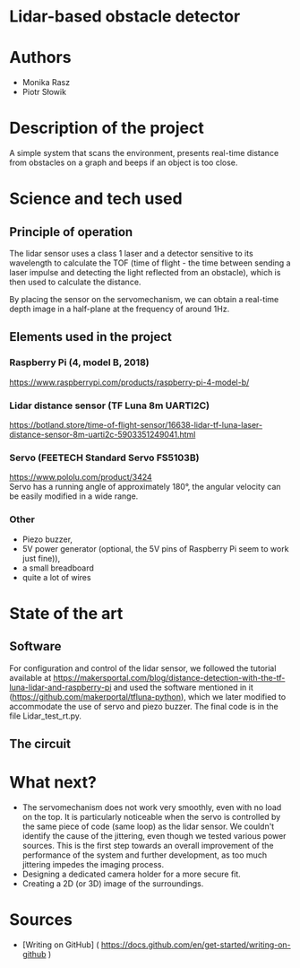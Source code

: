 # Lidar-based obstacle detector
# Authors 
- Monika Rasz
- Piotr Słowik
# Description of the project 
A simple system that scans the environment, presents real-time distance from obstacles on a graph and beeps if an object is too close.
# Science and tech used 
## Principle of operation
The lidar sensor uses a class 1 laser and a detector sensitive to its wavelength to calculate the TOF (time of flight - the time between sending a laser impulse and detecting the light reflected from an obstacle), which is then used to calculate the distance. 

By placing the sensor on the servomechanism, we can obtain a real-time depth image in a half-plane at the frequency of around 1Hz.
## Elements used in the project
### Raspberry Pi (4, model B, 2018)
https://www.raspberrypi.com/products/raspberry-pi-4-model-b/
### Lidar distance sensor (TF Luna 8m UARTI2C)
https://botland.store/time-of-flight-sensor/16638-lidar-tf-luna-laser-distance-sensor-8m-uarti2c-5903351249041.html
### Servo (FEETECH Standard Servo FS5103B)
https://www.pololu.com/product/3424  
Servo has a running angle of approximately 180°, the angular velocity can be easily modified in a wide range.
### Other
- Piezo buzzer,
- 5V power generator (optional, the 5V pins of Raspberry Pi seem to work just fine)),
- a small breadboard
- quite a lot of wires
# State of the art 
## Software
For configuration and control of the lidar sensor, we followed the tutorial available at https://makersportal.com/blog/distance-detection-with-the-tf-luna-lidar-and-raspberry-pi and used the software mentioned in it (https://github.com/makerportal/tfluna-python), which we later modified to accommodate the use of servo and piezo buzzer. The final code is in the file Lidar_test_rt.py.
## The circuit

# What next?
- The servomechanism does not work very smoothly, even with no load on the top. It is particularly noticeable when the servo is controlled by the same piece of code (same loop) as the lidar sensor. We couldn't identify the cause of the jittering, even though we tested various power sources. This is the first step towards an overall improvement of the performance of the system and further development, as too much jittering impedes the imaging process.
- Designing a dedicated camera holder for a more secure fit.
- Creating a 2D (or 3D) image of the surroundings.
# Sources 
- [Writing on GitHub] ( https://docs.github.com/en/get-started/writing-on-github ) 
